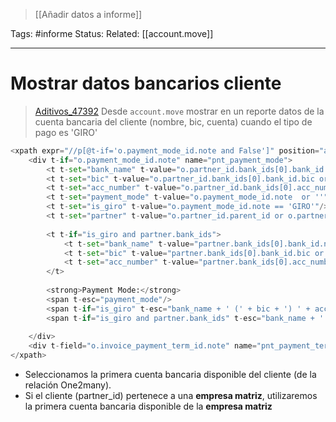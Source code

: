 > [[Añadir datos a informe]]

Tags: #informe
Status: 
Related: [[account.move]]

___

# Mostrar datos bancarios cliente

> [Aditivos_47392](https://github.com/puntsistemes/aditivos_odoo/commit/16be58f06be6ebb8e31cd60ef6d022d6a3f43ad3#diff-2677e5acc6af7f548dbb3bba7ed69890da79d310d66fe2db5772de6918e082de)
> Desde `account.move` mostrar en un reporte datos de la cuenta bancaria del cliente (nombre, bic, cuenta) cuando el tipo de pago es 'GIRO'


```python
<xpath expr="//p[@t-if='o.payment_mode_id.note and False']" position="after">
	<div t-if="o.payment_mode_id.note" name="pnt_payment_mode">
		<t t-set="bank_name" t-value="o.partner_id.bank_ids[0].bank_id.name or ''"/>
		<t t-set="bic" t-value="o.partner_id.bank_ids[0].bank_id.bic or ''"/>
		<t t-set="acc_number" t-value="o.partner_id.bank_ids[0].acc_number or ''"/>
		<t t-set="payment_mode" t-value="o.payment_mode_id.note  or ''"/>
		<t t-set="is_giro" t-value="o.payment_mode_id.note == 'GIRO'"/>
		<t t-set="partner" t-value="o.partner_id.parent_id or o.partner_id"/>
		
		<t t-if="is_giro and partner.bank_ids">
			<t t-set="bank_name" t-value="partner.bank_ids[0].bank_id.name or ''"/>
			<t t-set="bic" t-value="partner.bank_ids[0].bank_id.bic or ''"/>
			<t t-set="acc_number" t-value="partner.bank_ids[0].acc_number or ''"/>
		</t>
		
		<strong>Payment Mode:</strong>
		<span t-esc="payment_mode"/>
		<span t-if="is_giro" t-esc="bank_name + ' (' + bic + ') ' + acc_number" />
		<span t-if="is_giro and partner.bank_ids" t-esc="bank_name + ' (' + bic + ') ' + acc_number" />
		
	</div>
	<div t-field="o.invoice_payment_term_id.note" name="pnt_payment_term"/>
</xpath>
```

- Seleccionamos la primera cuenta bancaria disponible del cliente (de la relación One2many).
- Si el cliente (partner_id) pertenece a una **empresa matriz**, utilizaremos la primera cuenta bancaria disponible de la **empresa matriz**